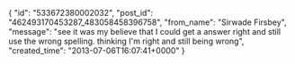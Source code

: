  {
   "id": "533672380002032",
   "post_id": "462493170453287_483058458396758",
   "from_name": "Sirwade Firsbey",
   "message": "see it was my believe that I could get a answer right and still use the wrong spelling. thinking I'm right and still being wrong",
   "created_time": "2013-07-06T16:07:41+0000"
 }

